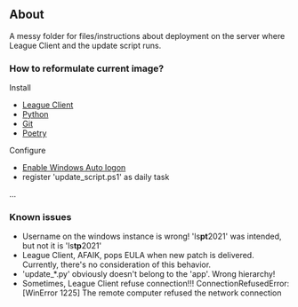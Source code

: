 ## About
A messy folder for files/instructions about deployment on the server where League Client and the update script runs.

### How to reformulate current image?
Install
- [League Client](https://download.kr.riotgames.com/league?_gl=1*e509tb*_ga*NTYwNTAzODc0LjE2Mjg2NjI5NjE.*_ga_FXBJE5DEDD*MTYyOTMwNzk1NS40LjAuMTYyOTMwNzk1NS42MA..)
- [Python](https://www.python.org/downloads/)
- [Git](https://git-scm.com/downloads)
- [Poetry](https://python-poetry.org/docs/)

Configure
- [Enable Windows Auto logon](https://docs.microsoft.com/en-us/sysinternals/downloads/autologon)
- register 'update_script.ps1' as daily task

...

### Known issues
 - Username on the windows instance is wrong! 'ls**pt**2021' was intended, but not it is 'ls**tp**2021'
 - League Client, AFAIK, pops EULA when new patch is delivered. Currently, there's no consideration of this behavior.
 - 'update_*.py' obviously doesn't belong to the 'app'. Wrong hierarchy!
 - Sometimes, League Client refuse connection!!! ConnectionRefusedError: [WinError 1225] The remote computer refused the network connection